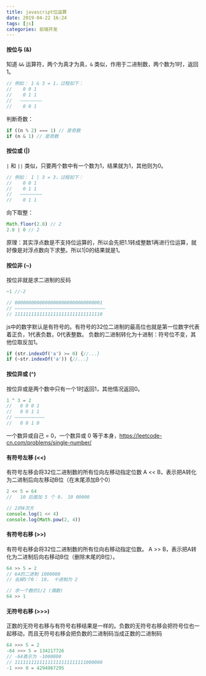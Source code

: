 ```yaml
---
title: javascript位运算
date: 2019-04-22 16:24
tags: [js]
categories: 前端开发
---
```


#### 按位与 (&)

知道 `&&` 运算符，两个为真才为真，`&` 类似，作用于二进制数，两个数为1时，返回1。

```javascript
// 例如： 1 & 3 = 1，过程如下：
//    0 0 1
//    0 1 1
//   ————————
//    0 0 1
```
判断奇数：
```javascript
if ((n % 2) === 1) // 是奇数
if (n & 1) // 是奇数
```

#### 按位或 (|)

`|` 和 `||` 类似，只要两个数中有一个数为1，结果就为1，其他则为0。

```javascript
// 例如： 1 | 3 = 3，过程如下：
//    0 0 1
//    0 1 1
//   ————————
//    0 1 1
```
向下取整：
```javascript
Math.floor(2.8) // 2
2.8 | 0 // 2
```
原理：其实浮点数是不支持位运算的，所以会先把1.1转成整数1再进行位运算，就好像是对浮点数向下求整。所以1|0的结果就是1。

#### 按位非 (~)
按位非就是求二进制的反码

```javascript
~1 //-2

// 00000000000000000000000000000001
// —————————————————————————————————
// 11111111111111111111111111111110
```
js中的数字默认是有符号的。有符号的32位二进制的最高位也就是第一位数字代表着正负，1代表负数，0代表整数。
负数的二进制转化为十进制：符号位不变，其他位取反加1。
```javascript
if (str.indexOf('a') >= 0) {//...}
if (~str.indexOf('a')) {//...}
```

#### 按位异或 (^)

按位异或是两个数中只有一个1时返回1，其他情况返回0。
```javascript
1 ^ 3 = 2
//   0 0 0 1
//   0 0 1 1
// ———————————
//   0 0 1 0
```
一个数异或自己 = 0，一个数异或 0 等于本身，https://leetcode-cn.com/problems/single-number/

#### 有符号左移 (<<)

有符号左移会将32位二进制数的所有位向左移动指定位数
A << B，表示把A转化为二进制后向左移动B位（在末尾添加B个0）
```javascript
2 << 5 = 64
//   10 后面加 5 个 0， 10 00000

// 2的4次方
console.log(1 << 4)
console.log(Math.pow(2, 4))
```

#### 有符号右移 (>>)
有符号右移会将32位二进制数的所有位向右移动指定位数。
A >> B，表示把A转化为二进制后向右移动B位（删除末尾的B位）。

```javascript
64 >> 5 = 2
// 64的二进制 1000000
// 去掉5个0： 10， 十进制为 2

// 求一个数的1/2 (偶数)
64 >> 1
```

#### 无符号右移 (>>>)
正数的无符号右移与有符号右移结果是一样的。负数的无符号右移会把符号位也一起移动，而且无符号右移会把负数的二进制码当成正数的二进制码

```javascript
64 >>> 5 = 2
-64 >>> 5 = 134217726
// -64表示为 -1000000
// 11111111111111111111111111000000
-1 >>> 0 = 4294967295
```
